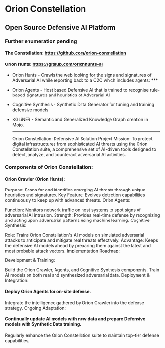 # Orion Constellation

## Open Source Defensive AI Platform
### Further enumeration pending

####  The Constellation: https://github.com/orion-constellation
####  Orion Hunts: https://github.com/orionhunts-ai




- Orion Hunts - Crawls the web looking for the signs and signatures of Adversarial AI while reporting back to a C2C which includes agents: ***
- Orion Agents - Host based Defensive AI that is trained to recognise rule-based signatures and heuristics of Adverarial AI.
- Cognitive Synthesis - Synthetic Data Generator for tuning and training defensive models
- KGLiNER - Semantic and Generalized Knowledge Graph creation in Mojo.
  
  ----------

  Orion Constellation: Defensive AI Solution
Project Mission:
To protect digital infrastructures from sophisticated AI threats using the Orion Constellation suite, a comprehensive set of AI-driven tools designed to detect, analyze, and counteract adversarial AI activities.

### Components of Orion Constellation:

#### Orion Crawler (Orion Hunts):

Purpose: Scans for and identifies emerging AI threats through unique heuristics and signatures.
Key Feature: Evolves detection capabilities continuously to keep up with advanced threats.
Orion Agents:

Function: Monitors network traffic on host systems to spot signs of adversarial AI intrusion.
Strength: Provides real-time defense by recognizing and acting upon adversarial patterns using machine learning.
Cognitive Synthesis:

Role: Trains Orion Constellation's AI models on simulated adversarial attacks to anticipate and mitigate real threats effectively.
Advantage: Keeps the defensive AI models ahead by preparing them against the latest and most probable attack vectors.
Implementation Roadmap:

Development & Training:

Build the Orion Crawler, Agents, and Cognitive Synthesis components.
Train AI models on both real and synthesized adversarial data.
Deployment & Integration:

#### Deploy Orion Agents for on-site defense.
Integrate the intelligence gathered by Orion Crawler into the defense strategy.
Ongoing Adaptation:

#### Continually update AI models with new data and prepare Defensive models with Synthetic Data training.
Regularly enhance the Orion Constellation suite to maintain top-tier defense capabilities.



